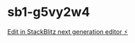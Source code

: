 # sb1-g5vy2w4

[Edit in StackBlitz next generation editor ⚡️](https://stackblitz.com/~/github.com/secSolutionIT/sb1-g5vy2w4)